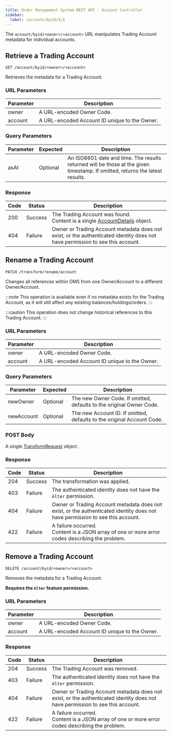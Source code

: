 ```yaml
---
title: Order Management System REST API - Account Controller
sidebar:
  label: /account/byid/$/$
---
```


The `account/byid/<owner>/<account>` URL manipulates Trading Account metadata for individual accounts.

## Retrieve a Trading Account

`GET /account/byid/<owner>/<account>`

Retrieves the metadata for a Trading Account.

### URL Parameters

| Parameter | Description |
|-----------|-------------|
| owner     | A URL-encoded Owner Code. |
| account   | A URL-encoded Account ID unique to the Owner. |

### Query Parameters

| Parameter | Expected | Description |
|-----------|----------|-------------|
| asAt      | Optional | An ISO8601 date and time. The results returned will be those at the given timestamp. If omitted, returns the latest results. |

### Response

| Code | Status  | Description |
|------|---------|-------------|
| 200  | Success | The Trading Account was found.<br>Content is a single [AccountDetails](../../../proto/oms2/#accountdetails) object. |
| 404  | Failure | Owner or Trading Account metadata does not exist, or the authenticated identity does not have permission to see this account. |

## Rename a Trading Account

`PATCH /transform/rename/account`

Changes all references within OMS from one Owner/Account to a different Owner/Account.

:::note
This operation is available even if no metadata exists for the Trading Account, as it will still affect any existing balances/holdings/orders.
:::

:::caution
This operation does not change historical references to this Trading Account.
:::

### URL Parameters

| Parameter | Description |
|-----------|-------------|
| owner     | A URL-encoded Owner Code. |
| account   | A URL-encoded Account ID unique to the Owner. |

### Query Parameters

| Parameter     | Expected | Description |
|---------------|----------|-------------|
| newOwner      | Optional | The new Owner Code. If omitted, defaults to the original Owner Code. |
| newAccount    | Optional | The new Account ID. If omitted, defaults to the original Account Code. |

### POST Body

A single [TransformRequest](../../../proto/model/#transformrequest) object.

### Response

| Code | Status  | Description |
|------|---------|-------------|
| 204  | Success | The transformation was applied. |
| 403  | Failure | The authenticated identity does not have the `Alter` permission. |
| 404  | Failure | Owner or Trading Account metadata does not exist, or the authenticated identity does not have permission to see this account. |
| 422  | Failure | A failure occurred.<br>Content is a JSON array of one or more error codes describing the problem. |

## Remove a Trading Account

`DELETE /account/byid/<owner>/<account>`

Removes the metadata for a Trading Account.

**Requires the `Alter` feature permission.**

### URL Parameters

| Parameter | Description |
|-----------|-------------|
| owner     | A URL-encoded Owner Code. |
| account   | A URL-encoded Account ID unique to the Owner. |

### Response

| Code | Status  | Description |
|------|---------|-------------|
| 204  | Success | The Trading Account was removed. |
| 403  | Failure | The authenticated identity does not have the `Alter` permission. |
| 404  | Failure | Owner or Trading Account metadata does not exist, or the authenticated identity does not have permission to see this account. |
| 422  | Failure | A failure occurred.<br>Content is a JSON array of one or more error codes describing the problem. |

